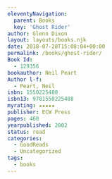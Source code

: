 ```yaml
---
eleventyNavigation:
  parent: Books
  key: 'Ghost Rider'
author: Glenn Dixon
layout: layouts/books.njk
date: 2018-07-28T15:08:04+00:00
permalink: /books/ghost-rider/
Book Id:
  - 129356
bookauthor: Neil Peart
Author l-f:
  - Peart, Neil
isbn: 1550225480
isbn13: 9781550225488
myrating: ★★★★★
publisher: ECW Press
pages: 460
yearpublished: 2002
status: read
categories:
  - GoodReads
  - Uncategorized
tags:
  - books
---
```

